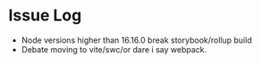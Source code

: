 # Issue Log

- Node versions higher than 16.16.0 break storybook/rollup build
- Debate moving to vite/swc/or dare i say webpack.
